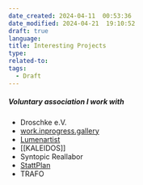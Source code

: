 ```yaml
---
date_created: 2024-04-11  00:53:36
date_modified: 2024-04-21  19:10:52
draft: true
language: 
title: Interesting Projects
type: 
related-to: 
tags:
  - Draft
---
```

##### Voluntary association I work with

- Droschke e.V.
- [work.inprogress.gallery](https://work.inprogress.gallery/)
- [Lumenartist](https://lumenartist.de/)
- [[KALEIDOS]]
- Syntopic Reallabor
- [StattPlan](https://stattplan.org/)
- TRAFO



